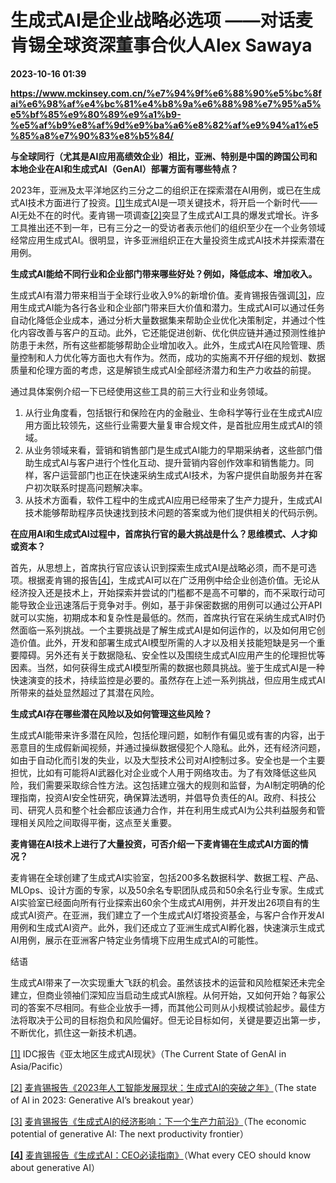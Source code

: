 # 生成式AI是企业战略必选项 ——对话麦肯锡全球资深董事合伙人Alex Sawaya

**2023-10-16 01:39**

**https://www.mckinsey.com.cn/%e7%94%9f%e6%88%90%e5%bc%8fai%e6%98%af%e4%bc%81%e4%b8%9a%e6%88%98%e7%95%a5%e5%bf%85%e9%80%89%e9%a1%b9-%e5%af%b9%e8%af%9d%e9%ba%a6%e8%82%af%e9%94%a1%e5%85%a8%e7%90%83%e8%b5%84/**

**与全球同行（尤其是AI应用高绩效企业）相比，亚洲、特别是中国的跨国公司和本地企业在AI和生成式AI（GenAI）部署方面有哪些特点？**

2023年，亚洲及太平洋地区约三分之二的组织正在探索潜在AI用例，或已在生成式AI技术方面进行了投资。[\[1\]](https://www.mckinsey.com.cn/%e7%94%9f%e6%88%90%e5%bc%8fai%e6%98%af%e4%bc%81%e4%b8%9a%e6%88%98%e7%95%a5%e5%bf%85%e9%80%89%e9%a1%b9-%e5%af%b9%e8%af%9d%e9%ba%a6%e8%82%af%e9%94%a1%e5%85%a8%e7%90%83%e8%b5%84/#_ftn1)生成式AI是一项关键技术，将开启一个新时代—— AI无处不在的时代。麦肯锡一项调查[\[2\]](https://www.mckinsey.com.cn/%e7%94%9f%e6%88%90%e5%bc%8fai%e6%98%af%e4%bc%81%e4%b8%9a%e6%88%98%e7%95%a5%e5%bf%85%e9%80%89%e9%a1%b9-%e5%af%b9%e8%af%9d%e9%ba%a6%e8%82%af%e9%94%a1%e5%85%a8%e7%90%83%e8%b5%84/#_ftn2)突显了生成式AI工具的爆发式增长。许多工具推出还不到一年，已有三分之一的受访者表示他们的组织至少在一个业务领域经常应用生成式AI。很明显，许多亚洲组织正在大量投资生成式AI技术并探索潜在用例。

**生成式AI能给不同行业和企业部门带来哪些好处？例如，降低成本、增加收入。**

生成式AI有潜力带来相当于全球行业收入9%的新增价值。麦肯锡报告强调[\[3\]](https://www.mckinsey.com.cn/%e7%94%9f%e6%88%90%e5%bc%8fai%e6%98%af%e4%bc%81%e4%b8%9a%e6%88%98%e7%95%a5%e5%bf%85%e9%80%89%e9%a1%b9-%e5%af%b9%e8%af%9d%e9%ba%a6%e8%82%af%e9%94%a1%e5%85%a8%e7%90%83%e8%b5%84/#_ftn3)，应用生成式AI能为各行各业和企业部门带来巨大价值和潜力。生成式AI可以通过任务自动化降低企业成本，通过分析大量数据集来帮助企业优化决策制定，并通过个性化内容改善与客户的互动。此外，它还能促进创新、优化供应链并通过预测性维护防患于未然，所有这些都能够帮助企业增加收入。此外，生成式AI在风险管理、质量控制和人力优化等方面也大有作为。然而，成功的实施离不开仔细的规划、数据质量和伦理方面的考虑，这是解锁生成式AI全部经济潜力和生产力收益的前提。

通过具体案例介绍一下已经使用这些工具的前三大行业和业务领域。

1.  从行业角度看，包括银行和保险在内的金融业、生命科学等行业在生成式AI应用方面比较领先，这些行业需要大量复审合规文件，是首批应用生成式AI的领域。
2.  从业务领域来看，营销和销售部门是生成式AI能力的早期采纳者，这些部门借助生成式AI与客户进行个性化互动、提升营销内容创作效率和销售能力。同样，客户运营部门也正在快速采纳生成式AI技术，为客户提供自助服务并在客户初次联系时提高问题解决率。
3.  从技术方面看，软件工程中的生成式AI应用已经带来了生产力提升，生成式AI技术能够帮助程序员快速找到技术问题的答案或为他们提供相关的代码示例。

**在应用AI和生成式AI过程中，首席执行官的最大挑战是什么？思维模式、人才抑或资本？**

首先，从思想上，首席执行官应该认识到探索生成式AI是战略必须，而不是可选项。根据麦肯锡的报告[\[4\]](https://www.mckinsey.com.cn/%e7%94%9f%e6%88%90%e5%bc%8fai%e6%98%af%e4%bc%81%e4%b8%9a%e6%88%98%e7%95%a5%e5%bf%85%e9%80%89%e9%a1%b9-%e5%af%b9%e8%af%9d%e9%ba%a6%e8%82%af%e9%94%a1%e5%85%a8%e7%90%83%e8%b5%84/#_ftn4)，生成式AI可以在广泛用例中给企业创造价值。无论从经济投入还是技术上，开始探索并尝试的门槛都不是高不可攀的，而不采取行动可能导致企业迅速落后于竞争对手。例如，基于非保密数据的用例可以通过公开API就可以实施，初期成本和复杂性是最低的。然而，首席执行官在采纳生成式AI时仍然面临一系列挑战。一个主要挑战是了解生成式AI是如何运作的，以及如何用它创造价值。此外，开发和部署生成式AI模型所需的人才以及相关技能短缺是另一个重要障碍。另外还有关于数据隐私、安全性以及围绕生成式AI应用产生的伦理担忧等因素。当然，如何获得生成式AI模型所需的数据也颇具挑战。鉴于生成式AI是一种快速演变的技术，持续监控是必要的。虽然存在上述一系列挑战，但应用生成式AI所带来的益处显然超过了其潜在风险。

**生成式AI存在哪些潜在风险以及如何管理这些风险？**

生成式AI能带来许多潜在风险，包括伦理问题，如制作有偏见或有害的内容，出于恶意目的生成假新闻视频，并通过操纵数据侵犯个人隐私。此外，还有经济问题，如由于自动化而引发的失业，以及大型技术公司对AI控制过多。安全也是一个主要担忧，比如有可能将AI武器化对企业或个人用于网络攻击。为了有效降低这些风险，我们需要采取综合性方法。这包括建立强大的规则和监督，为AI制定明确的伦理指南，投资AI安全性研究，确保算法透明，并倡导负责任的AI。政府、科技公司、研究人员和整个社会都应该通力合作，并在利用生成式AI为公共利益服务和管理相关风险之间取得平衡，这点至关重要。

**麦肯锡在AI技术上进行了大量投资，可否介绍一下麦肯锡在生成式AI方面的情况？**

麦肯锡在全球创建了生成式AI实验室，包括200多名数据科学、数据工程、产品、MLOps、设计方面的专家，以及50余名专职团队成员和50余名行业专家。生成式AI实验室已经面向所有行业探索出60余个生成式AI用例，并开发出26项自有的生成式AI资产。在亚洲，我们建立了一个生成式AI灯塔投资基金，与客户合作开发AI用例和生成式AI资产。此外，我们还成立了亚洲生成式AI孵化器，快速演示生成式AI用例，展示在亚洲客户特定业务情境下应用生成式AI的可能性。

结语

生成式AI带来了一次实现重大飞跃的机会。虽然该技术的运营和风险框架还未完全建立，但商业领袖们深知应当启动生成式AI旅程。从何开始，又如何开始？每家公司的答案不尽相同。有些企业放手一搏，而其他公司则从小规模试验起步。最佳方法将取决于公司的目标抱负和风险偏好。但无论目标如何，关键是要迈出第一步，不断优化，抓住这一新技术机遇。

[\[1\]](https://www.mckinsey.com.cn/%e7%94%9f%e6%88%90%e5%bc%8fai%e6%98%af%e4%bc%81%e4%b8%9a%e6%88%98%e7%95%a5%e5%bf%85%e9%80%89%e9%a1%b9-%e5%af%b9%e8%af%9d%e9%ba%a6%e8%82%af%e9%94%a1%e5%85%a8%e7%90%83%e8%b5%84/#_ftnref1) IDC报告《亚太地区生成式AI现状》（The Current State of GenAI in Asia/Pacific）

[\[2\]](https://www.mckinsey.com.cn/%e7%94%9f%e6%88%90%e5%bc%8fai%e6%98%af%e4%bc%81%e4%b8%9a%e6%88%98%e7%95%a5%e5%bf%85%e9%80%89%e9%a1%b9-%e5%af%b9%e8%af%9d%e9%ba%a6%e8%82%af%e9%94%a1%e5%85%a8%e7%90%83%e8%b5%84/#_ftnref2) [麦肯锡报告《2023年人工智能发展现状：生成式AI的突破之年》](mailto:https://www.mckinsey.com.cn/wp-content/uploads/2023/09/%E7%94%9F%E6%88%90%E5%BC%8FAI%E7%9A%84%E7%AA%81%E7%A0%B4%E4%B9%8B%E5%B9%B4_2023-%E9%87%91%E8%9E%8D%E5%AD%A3%E5%88%8AGenAI0908.pdf)（The state of AI in 2023: Generative AI’s breakout year）

[\[3\]](https://www.mckinsey.com.cn/%e7%94%9f%e6%88%90%e5%bc%8fai%e6%98%af%e4%bc%81%e4%b8%9a%e6%88%98%e7%95%a5%e5%bf%85%e9%80%89%e9%a1%b9-%e5%af%b9%e8%af%9d%e9%ba%a6%e8%82%af%e9%94%a1%e5%85%a8%e7%90%83%e8%b5%84/#_ftnref3) [麦肯锡报告《生成式AI的经济影响：下一个生产力前沿》](mailto:https://www.mckinsey.com/capabilities/mckinsey-digital/our-insights/the-economic-potential-of-generative-ai-the-next-productivity-frontier)（The economic potential of generative AI: The next productivity frontier）

[**\[4\]**](https://www.mckinsey.com.cn/%e7%94%9f%e6%88%90%e5%bc%8fai%e6%98%af%e4%bc%81%e4%b8%9a%e6%88%98%e7%95%a5%e5%bf%85%e9%80%89%e9%a1%b9-%e5%af%b9%e8%af%9d%e9%ba%a6%e8%82%af%e9%94%a1%e5%85%a8%e7%90%83%e8%b5%84/#_ftnref4) [麦肯锡报告《生成式AI：CEO必读指南》](mailto:https://www.mckinsey.com.cn/%e7%94%9f%e6%88%90%e5%bc%8fai%ef%bc%9aceo%e5%bf%85%e8%af%bb%e6%8c%87%e5%8d%97/)（What every CEO should know about generative AI）